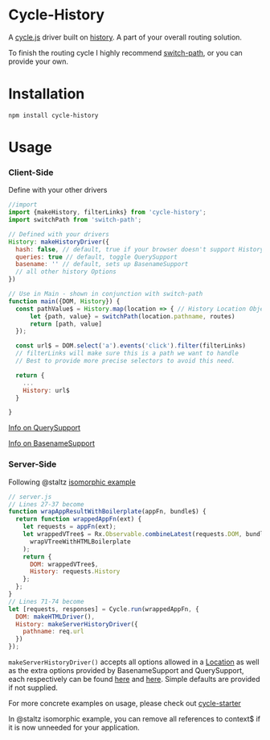 # Cycle-History

A [cycle.js](http://cycle.js.org) driver built on [history](https://github.com/rackt/history). A part of your overall routing solution.

To finish the routing cycle I highly recommend [switch-path](https://github.com/staltz/switch-path), or you can provide your own.

# Installation
`npm install cycle-history`


# Usage
### Client-Side
Define with your other drivers
```javascript
//import
import {makeHistory, filterLinks} from 'cycle-history';
import switchPath from 'switch-path';

// Defined with your drivers
History: makeHistoryDriver({
  hash: false, // default, true if your browser doesn't support History API
  queries: true // default, toggle QuerySupport
  basename: '' // default, sets up BasenameSupport
  // all other history Options
})

// Use in Main - shown in conjunction with switch-path
function main({DOM, History}) {
  const pathValue$ = History.map(location => { // History Location Object
      let {path, value} = switchPath(location.pathname, routes)
      return [path, value]
  });

  const url$ = DOM.select('a').events('click').filter(filterLinks)
  // filterLinks will make sure this is a path we want to handle
  // Best to provide more precise selectors to avoid this need.

  return {
    ...
    History: url$
  }

}
```
[Info on QuerySupport](https://github.com/rackt/history/blob/master/docs/QuerySupport.md)

[Info on BasenameSupport](https://github.com/rackt/history/blob/master/docs/BasenameSupport.md)

### Server-Side
Following @staltz [isomorphic example](https://github.com/cyclejs/cycle-examples/blob/master/isomorphic/server.js)
```javascript
// server.js
// Lines 27-37 become
function wrapAppResultWithBoilerplate(appFn, bundle$) {
  return function wrappedAppFn(ext) {
    let requests = appFn(ext);
    let wrappedVTree$ = Rx.Observable.combineLatest(requests.DOM, bundle$,
      wrapVTreeWithHTMLBoilerplate
    );
    return {
      DOM: wrappedVTree$,
      History: requests.History
    };
  };
}
// Lines 71-74 become
let [requests, responses] = Cycle.run(wrappedAppFn, {
  DOM: makeHTMLDriver(),
  History: makeServerHistoryDriver({
    pathname: req.url
  })
});
```
`makeServerHistoryDriver()` accepts all options allowed in a [Location](https://github.com/rackt/history/blob/master/docs/Location.md) as well as the extra options provided by BasenameSupport and QuerySupport, each respectively can be found   [here](https://github.com/rackt/history/blob/master/docs/BasenameSupport.md) and [here](https://github.com/rackt/history/blob/master/docs/QuerySupport.md). Simple defaults are provided if not supplied.

For more concrete examples on usage, please check out [cycle-starter](https://github.com/tylors/cycle-starter)

In @staltz isomorphic example, you can remove all references to context$ if it is now unneeded for your application.
